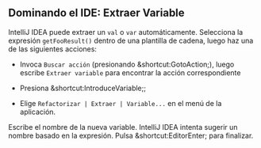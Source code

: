 ## Dominando el IDE: Extraer Variable

IntelliJ IDEA puede extraer un `val` o `var` automáticamente. Selecciona la expresión `getFooResult()` dentro de una plantilla de cadena, luego haz una de las siguientes acciones:

- Invoca <span class="control">`Buscar acción`</span> (presionando <span class="shortcut">&shortcut:GotoAction;</span>), luego escribe `Extraer variable` para encontrar la acción correspondiente

- Presiona <span class="shortcut">&shortcut:IntroduceVariable;</span>;

- Elige <span class="control">`Refactorizar | Extraer | Variable...`</span> en el menú de la aplicación.

Escribe el nombre de la nueva variable. IntelliJ IDEA intenta sugerir un nombre basado en la expresión. Pulsa <span class="shortcut">&shortcut:EditorEnter;</span> para finalizar.